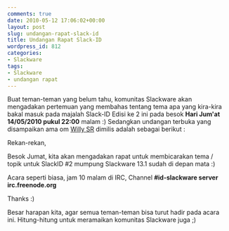 ```yaml
---
comments: true
date: 2010-05-12 17:06:02+00:00
layout: post
slug: undangan-rapat-slack-id
title: Undangan Rapat Slack-ID
wordpress_id: 812
categories:
- Slackware
tags:
- Slackware
- undangan rapat
---
```



Buat teman-teman yang belum tahu, komunitas Slackware akan mengadakan pertemuan yang membahas tentang tema apa yang kira-kira bakal masuk pada majalah Slack-ID Edisi ke 2 ini pada besok **Hari Jum'at 14/05/2010 pukul 22:00** malam :) Sedangkan undangan terbuka yang disampaikan ama om [Willy SR](http://slackblogs.blogspot.com/) dimilis adalah sebagai berikut :



> 
Rekan-rekan,

Besok Jumat, kita akan mengadakan rapat untuk membicarakan tema /
topik untuk SlackID #2 mumpung Slackware 13.1 sudah di depan mata  :) 

Acara seperti biasa, jam 10 malam di IRC, Channel **#id-slackware server
irc.freenode.org**

Thanks  :) 




Besar harapan kita, agar semua teman-teman bisa turut hadir pada acara ini. Hitung-hitung untuk meramaikan komunitas Slackware juga ;)
